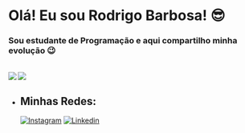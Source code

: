 
# **Olá! Eu sou Rodrigo Barbosa!** 😎
 ### Sou estudante de Programação e aqui compartilho minha evolução 😉
 <br>
 
 <a href="https://github.com/drigoBarbosa/github-readme-stats">
  <img align="left" src="https://github-readme-stats.vercel.app/api?username=drigoBarbosa&show_icons=true&theme=transparent" />
</a>
<a href="https://github.com/drigoBarbosa/github-readme-stats">
  <img align="center" src="https://github-readme-stats.vercel.app/api/top-langs/?username=drigoBarbosa&theme=transparent" />
</a>


<br>


-  ##  **Minhas Redes:**

     [![Instagram](https://img.shields.io/badge/Instagram-ff2e00?style=for-the-badge&logo=instagram&logoColor=white)](https://www.instagram.com/rodrigo.barb0sa/) 
     [![Linkedin](https://img.shields.io/badge/LinkedIn-0077B5?style=for-the-badge&logo=linkedin&logoColor=white)](https://www.linkedin.com/in/drigoBarbosa/)


